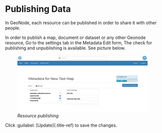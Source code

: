 # Publishing Data

In GeoNode, each resource can be published in order to share it with other people.

In order to publish a map, document or dataset or any other Geonode resource, Go to the settings tab in the Metadata Edit form, The check for publishing and unpublishing is available.
See picture below.

<figure>
<img src="img/publishing_resource.png" class="align-center" alt="img/publishing_resource.png" />
<figcaption><em>Resource publishing</em></figcaption>
</figure>

Click :guilabel: [Update]{.title-ref} to save the changes.
